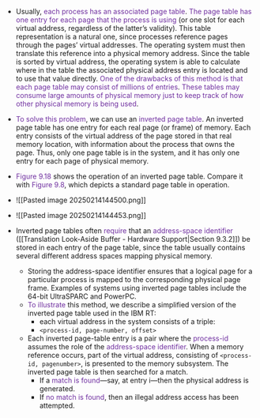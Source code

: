 
- Usually, <span style="color:rgb(112, 48, 160)">each process has an associated page table</span>. <span style="color:rgb(112, 48, 160)">The page table has one entry for each page that the process is using</span> (or one slot for each virtual address, regardless of the latter’s validity). This table representation is a natural one, since processes reference pages through the pages’ virtual addresses. The operating system must then translate this reference into a physical memory address. Since the table is sorted by virtual address, the operating system is able to calculate where in the table the associated physical address entry is located and to use that value directly. <span style="color:rgb(112, 48, 160)">One of the drawbacks of this method is that each page table may consist of millions of entries</span>. <span style="color:rgb(112, 48, 160)">These tables may consume large amounts of physical memory just to keep track of how other physical memory is being used</span>.
- <span style="color:rgb(112, 48, 160)">To solve this problem</span>, we can use an <span style="color:rgb(112, 48, 160)">inverted page table</span>. An inverted page table has one entry for each real page (or frame) of memory. Each entry consists of the virtual address of the page stored in that real memory location, with information about the process that owns the page. Thus, only one page table is in the system, and it has only one entry for each page of physical memory.
- <span style="color:rgb(112, 48, 160)">Figure 9.18</span> shows the operation of an inverted page table. Compare it with <span style="color:rgb(112, 48, 160)">Figure 9.8</span>, which depicts a standard page table in operation.
- ![[Pasted image 20250214144500.png]]
- ![[Pasted image 20250214144453.png]]

- Inverted page tables often <span style="color:rgb(112, 48, 160)">require</span> that an <span style="color:rgb(112, 48, 160)">address-space identifier</span> ([[Translation Look-Aside Buffer - Hardware Support|Section 9.3.2]]) be stored in each entry of the page table, since the table usually contains several different address spaces mapping physical memory. 
	- Storing the address-space identifier ensures that a logical page for a particular process is mapped to the corresponding physical page frame. Examples of systems using inverted page tables include the 64-bit UltraSPARC and PowerPC.
	- <span style="color:rgb(112, 48, 160)">To illustrate</span> this method, we describe a simplified version of the inverted page table used in the IBM RT: 
		- each virtual address in the system consists of a triple: 
		- `<process-id, page-number, offset>`
	- Each inverted page-table entry is a pair where the <span style="color:rgb(112, 48, 160)">process-id</span> assumes the role of the <span style="color:rgb(112, 48, 160)">address-space identifier</span>. When a memory reference occurs, part of the virtual address, consisting of `<process-id, pagenumber>`, is presented to the memory subsystem. The inverted page table is then searched for a match. 
		- If a <span style="color:rgb(112, 48, 160)">match is found</span>—say, at entry i—then the physical address is generated. 
		- If<span style="color:rgb(112, 48, 160)"> no match is found</span>, then an illegal address access has been attempted.